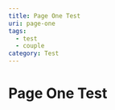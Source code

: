 ```yaml
---
title: Page One Test
uri: page-one
tags:
  - test
  - couple
category: Test
---
```


# Page One Test

